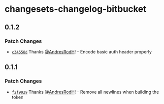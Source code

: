 # changesets-changelog-bitbucket

## 0.1.2

### Patch Changes

- [`c34558d`](https://github.com/AndresRodH/changesets-changelog-bitbucket/commit/c34558dc4057e40c13f7079bc652511dae4d922a) Thanks [@AndresRodH](https://github.com/AndresRodH)! - Encode basic auth header properly

## 0.1.1

### Patch Changes

- [`f2f9929`](https://github.com/AndresRodH/changesets-changelog-bitbucket/commit/f2f99291669bb9c97e462ae02e186c8917949257) Thanks [@AndresRodH](https://github.com/AndresRodH)! - Remove all newlines when building the token
